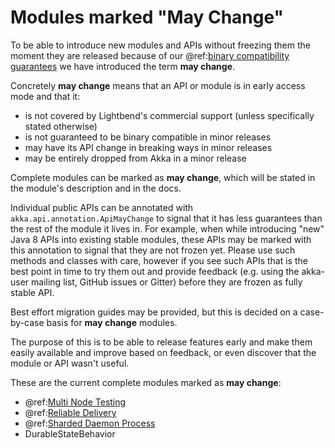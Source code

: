 # Modules marked "May Change"

To be able to introduce new modules and APIs without freezing them the moment they
are released because of our @ref:[binary compatibility guarantees](binary-compatibility-rules.md) we have introduced
the term **may change**.

Concretely **may change** means that an API or module is in early access mode and that it:

 * is not covered by Lightbend's commercial support (unless specifically stated otherwise)
 * is not guaranteed to be binary compatible in minor releases
 * may have its API change in breaking ways in minor releases
 * may be entirely dropped from Akka in a minor release

Complete modules can be marked as **may change**, which will be stated in the module's description and in the docs.

Individual public APIs can be annotated with `akka.api.annotation.ApiMayChange` to signal that it has less
guarantees than the rest of the module it lives in. For example, when while introducing "new" Java 8 APIs into
existing stable modules, these APIs may be marked with this annotation to signal that they are not frozen yet.
Please use such methods and classes with care, however if you see such APIs that is the best point in time to try them
out and provide feedback (e.g. using the akka-user mailing list, GitHub issues or Gitter) before they are frozen as
fully stable API.

Best effort migration guides may be provided, but this is decided on a case-by-case basis for **may change** modules.

The purpose of this is to be able to release features early and
make them easily available and improve based on feedback, or even discover
that the module or API wasn't useful.

These are the current complete modules marked as **may change**:

* @ref:[Multi Node Testing](../multi-node-testing.md)
* @ref:[Reliable Delivery](../typed/reliable-delivery.md)
* @ref:[Sharded Daemon Process](../typed/cluster-sharded-daemon-process.md)
* DurableStateBehavior


